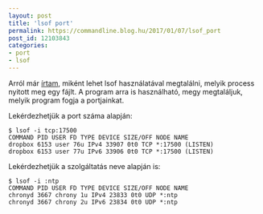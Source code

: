 ```yaml
---
layout: post
title: 'lsof port'
permalink: https://commandline.blog.hu/2017/01/07/lsof_port
post_id: 12103843
categories: 
- port
- lsof
---
```


Arról már 
[írtam](http://commandline.blog.hu/2011/04/02/lsof), miként lehet lsof használatával megtalálni, melyik process nyitott meg egy fájlt. A program arra is használható, megy megtaláljuk, melyik program fogja a portjainkat.

Lekérdezhetjük a port száma alapján:

```
$ lsof -i tcp:17500
COMMAND PID USER FD TYPE DEVICE SIZE/OFF NODE NAME
dropbox 6153 user 76u IPv4 33907 0t0 TCP *:17500 (LISTEN)
dropbox 6153 user 77u IPv6 33906 0t0 TCP *:17500 (LISTEN)
```

Lekérdezhetjük a szolgáltatás neve alapján is:

```
$ lsof -i :ntp
COMMAND PID USER FD TYPE DEVICE SIZE/OFF NODE NAME
chronyd 3667 chrony 1u IPv4 23833 0t0 UDP *:ntp 
chronyd 3667 chrony 2u IPv6 23834 0t0 UDP *:ntp
```